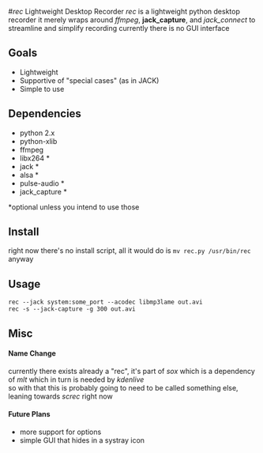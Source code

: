 #_rec_ Lightweight Desktop Recorder
_rec_ is a lightweight python desktop recorder
it merely wraps around _ffmpeg_, __jack_capture__, and _jack_connect_ to streamline and simplify recording
currently there is no GUI interface

## Goals
* Lightweight
* Supportive of "special cases" (as in JACK)
* Simple to use

## Dependencies
* python 2.x
* python-xlib
* ffmpeg
* libx264 *
* jack *
* alsa *
* pulse-audio *
* jack_capture *

*optional unless you intend to use those

## Install
right now there's no install script, all it would do is `mv rec.py /usr/bin/rec` anyway

## Usage
`rec --jack system:some_port --acodec libmp3lame out.avi`  
`rec -s --jack-capture -g 300 out.avi`


## Misc
#### Name Change
currently there exists already a "rec", it's part of _sox_ which is a dependency of _mlt_ which in turn is needed by _kdenlive_  
so with that this is probably going to need to be called something else, leaning towards _screc_ right now

#### Future Plans
* more support for options
* simple GUI that hides in a systray icon
